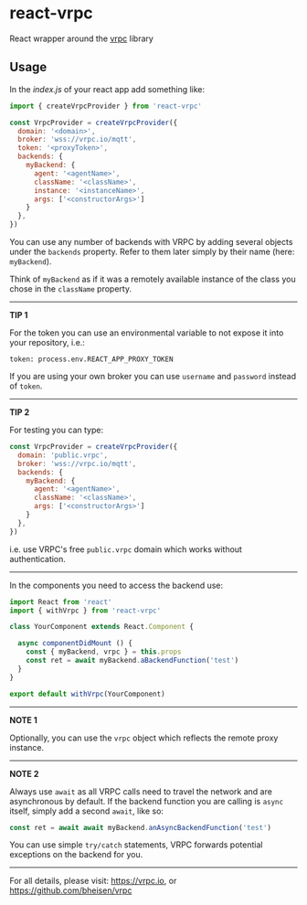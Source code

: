 # react-vrpc
React wrapper around the [vrpc](https://github.com/bheisen/vrpc) library


## Usage

In the *index.js* of your react app add something like:

```javascript
import { createVrpcProvider } from 'react-vrpc'

const VrpcProvider = createVrpcProvider({
  domain: '<domain>',
  broker: 'wss://vrpc.io/mqtt',
  token: '<proxyToken>',
  backends: {
    myBackend: {
      agent: '<agentName>',
      className: '<className>',
      instance: '<instanceName>',
      args: ['<constructorArgs>']
    }
  },
})
```

You can use any number of backends with VRPC by adding several objects under
the `backends` property. Refer to them later simply by their name
(here: `myBackend`).

Think of `myBackend` as if it was a remotely available
instance of the class you chose in the `className` property.

---

**TIP 1**

For the token you can use an environmental variable to not expose it into
your repository, i.e.:

```
token: process.env.REACT_APP_PROXY_TOKEN
```

If you are using your own broker you can use `username` and
`password` instead of `token`.

---

**TIP 2**

For testing you can type:

```javascript
const VrpcProvider = createVrpcProvider({
  domain: 'public.vrpc',
  broker: 'wss://vrpc.io/mqtt',
  backends: {
    myBackend: {
      agent: '<agentName>',
      className: '<className>',
      args: ['<constructorArgs>']
    }
  },
})
```

i.e. use VRPC's free `public.vrpc` domain which works without
authentication.

---

In the components you need to access the backend use:

```javascript
import React from 'react'
import { withVrpc } from 'react-vrpc'

class YourComponent extends React.Component {

  async componentDidMount () {
    const { myBackend, vrpc } = this.props
    const ret = await myBackend.aBackendFunction('test')
  }
}

export default withVrpc(YourComponent)
```

---
**NOTE 1**

Optionally, you can use the `vrpc` object which reflects the remote proxy
instance.

---
**NOTE 2**

Always use `await` as all VRPC calls need to travel the network and are
asynchronous by default. If the backend function you are calling is
`async` itself, simply add a second `await`, like so:

```javascript
const ret = await await myBackend.anAsyncBackendFunction('test')
```

You can use simple `try/catch` statements, VRPC forwards potential exceptions
on the backend for you.

---

For all details, please visit: https://vrpc.io, or
https://github.com/bheisen/vrpc
